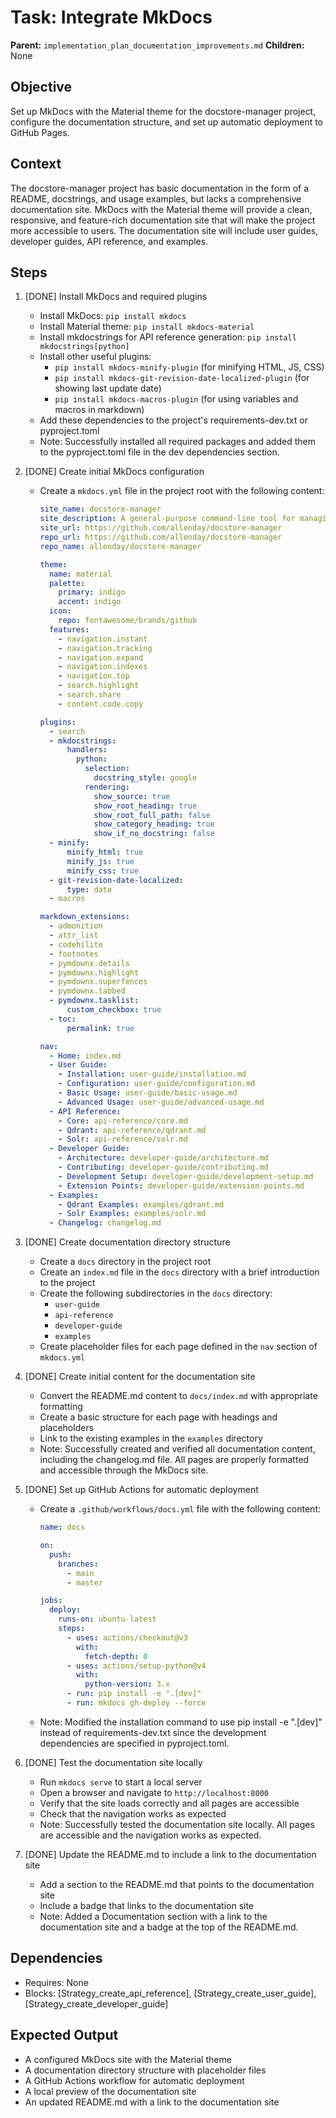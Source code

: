 # Task: Integrate MkDocs
**Parent:** `implementation_plan_documentation_improvements.md`
**Children:** None

## Objective
Set up MkDocs with the Material theme for the docstore-manager project, configure the documentation structure, and set up automatic deployment to GitHub Pages.

## Context
The docstore-manager project has basic documentation in the form of a README, docstrings, and usage examples, but lacks a comprehensive documentation site. MkDocs with the Material theme will provide a clean, responsive, and feature-rich documentation site that will make the project more accessible to users. The documentation site will include user guides, developer guides, API reference, and examples.

## Steps
1. [DONE] Install MkDocs and required plugins
   - Install MkDocs: `pip install mkdocs`
   - Install Material theme: `pip install mkdocs-material`
   - Install mkdocstrings for API reference generation: `pip install mkdocstrings[python]`
   - Install other useful plugins:
     - `pip install mkdocs-minify-plugin` (for minifying HTML, JS, CSS)
     - `pip install mkdocs-git-revision-date-localized-plugin` (for showing last update date)
     - `pip install mkdocs-macros-plugin` (for using variables and macros in markdown)
   - Add these dependencies to the project's requirements-dev.txt or pyproject.toml
   - Note: Successfully installed all required packages and added them to the pyproject.toml file in the dev dependencies section.

2. [DONE] Create initial MkDocs configuration
   - Create a `mkdocs.yml` file in the project root with the following content:
     ```yaml
     site_name: docstore-manager
     site_description: A general-purpose command-line tool for managing document store databases
     site_url: https://github.com/allenday/docstore-manager
     repo_url: https://github.com/allenday/docstore-manager
     repo_name: allenday/docstore-manager

     theme:
       name: material
       palette:
         primary: indigo
         accent: indigo
       icon:
         repo: fontawesome/brands/github
       features:
         - navigation.instant
         - navigation.tracking
         - navigation.expand
         - navigation.indexes
         - navigation.top
         - search.highlight
         - search.share
         - content.code.copy

     plugins:
       - search
       - mkdocstrings:
           handlers:
             python:
               selection:
                 docstring_style: google
               rendering:
                 show_source: true
                 show_root_heading: true
                 show_root_full_path: false
                 show_category_heading: true
                 show_if_no_docstring: false
       - minify:
           minify_html: true
           minify_js: true
           minify_css: true
       - git-revision-date-localized:
           type: date
       - macros

     markdown_extensions:
       - admonition
       - attr_list
       - codehilite
       - footnotes
       - pymdownx.details
       - pymdownx.highlight
       - pymdownx.superfences
       - pymdownx.tabbed
       - pymdownx.tasklist:
           custom_checkbox: true
       - toc:
           permalink: true

     nav:
       - Home: index.md
       - User Guide:
         - Installation: user-guide/installation.md
         - Configuration: user-guide/configuration.md
         - Basic Usage: user-guide/basic-usage.md
         - Advanced Usage: user-guide/advanced-usage.md
       - API Reference:
         - Core: api-reference/core.md
         - Qdrant: api-reference/qdrant.md
         - Solr: api-reference/solr.md
       - Developer Guide:
         - Architecture: developer-guide/architecture.md
         - Contributing: developer-guide/contributing.md
         - Development Setup: developer-guide/development-setup.md
         - Extension Points: developer-guide/extension-points.md
       - Examples:
         - Qdrant Examples: examples/qdrant.md
         - Solr Examples: examples/solr.md
       - Changelog: changelog.md
     ```

3. [DONE] Create documentation directory structure
   - Create a `docs` directory in the project root
   - Create an `index.md` file in the `docs` directory with a brief introduction to the project
   - Create the following subdirectories in the `docs` directory:
     - `user-guide`
     - `api-reference`
     - `developer-guide`
     - `examples`
   - Create placeholder files for each page defined in the `nav` section of `mkdocs.yml`

4. [DONE] Create initial content for the documentation site
   - Convert the README.md content to `docs/index.md` with appropriate formatting
   - Create a basic structure for each page with headings and placeholders
   - Link to the existing examples in the `examples` directory
   - Note: Successfully created and verified all documentation content, including the changelog.md file. All pages are properly formatted and accessible through the MkDocs site.

5. [DONE] Set up GitHub Actions for automatic deployment
   - Create a `.github/workflows/docs.yml` file with the following content:
     ```yaml
     name: docs

     on:
       push:
         branches:
           - main
           - master

     jobs:
       deploy:
         runs-on: ubuntu-latest
         steps:
           - uses: actions/checkout@v3
             with:
               fetch-depth: 0
           - uses: actions/setup-python@v4
             with:
               python-version: 3.x
           - run: pip install -e ".[dev]"
           - run: mkdocs gh-deploy --force
     ```
   - Note: Modified the installation command to use pip install -e ".[dev]" instead of requirements-dev.txt since the development dependencies are specified in pyproject.toml.

6. [DONE] Test the documentation site locally
   - Run `mkdocs serve` to start a local server
   - Open a browser and navigate to `http://localhost:8000`
   - Verify that the site loads correctly and all pages are accessible
   - Check that the navigation works as expected
   - Note: Successfully tested the documentation site locally. All pages are accessible and the navigation works as expected.

7. [DONE] Update the README.md to include a link to the documentation site
   - Add a section to the README.md that points to the documentation site
   - Include a badge that links to the documentation site
   - Note: Added a Documentation section with a link to the documentation site and a badge at the top of the README.md.

## Dependencies
- Requires: None
- Blocks: [Strategy_create_api_reference], [Strategy_create_user_guide], [Strategy_create_developer_guide]

## Expected Output
- A configured MkDocs site with the Material theme
- A documentation directory structure with placeholder files
- A GitHub Actions workflow for automatic deployment
- A local preview of the documentation site
- An updated README.md with a link to the documentation site
